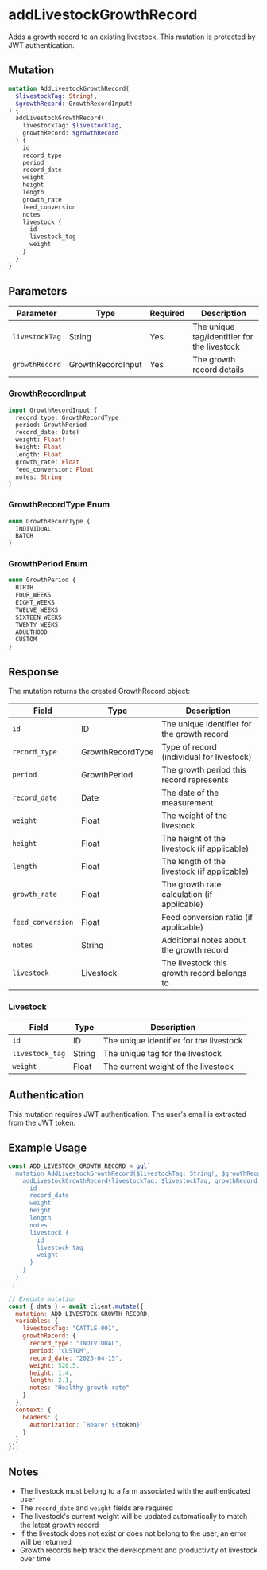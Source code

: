 # addLivestockGrowthRecord

Adds a growth record to an existing livestock. This mutation is protected by JWT authentication.

## Mutation

```graphql
mutation AddLivestockGrowthRecord(
  $livestockTag: String!,
  $growthRecord: GrowthRecordInput!
) {
  addLivestockGrowthRecord(
    livestockTag: $livestockTag,
    growthRecord: $growthRecord
  ) {
    id
    record_type
    period
    record_date
    weight
    height
    length
    growth_rate
    feed_conversion
    notes
    livestock {
      id
      livestock_tag
      weight
    }
  }
}
```

## Parameters

| Parameter | Type | Required | Description |
|-----------|------|----------|-------------|
| `livestockTag` | String | Yes | The unique tag/identifier for the livestock |
| `growthRecord` | GrowthRecordInput | Yes | The growth record details |

### GrowthRecordInput

```graphql
input GrowthRecordInput {
  record_type: GrowthRecordType
  period: GrowthPeriod
  record_date: Date!
  weight: Float!
  height: Float
  length: Float
  growth_rate: Float
  feed_conversion: Float
  notes: String
}
```

### GrowthRecordType Enum

```graphql
enum GrowthRecordType {
  INDIVIDUAL
  BATCH
}
```

### GrowthPeriod Enum

```graphql
enum GrowthPeriod {
  BIRTH
  FOUR_WEEKS
  EIGHT_WEEKS
  TWELVE_WEEKS
  SIXTEEN_WEEKS
  TWENTY_WEEKS
  ADULTHOOD
  CUSTOM
}
```

## Response

The mutation returns the created GrowthRecord object:

| Field | Type | Description |
|-------|------|-------------|
| `id` | ID | The unique identifier for the growth record |
| `record_type` | GrowthRecordType | Type of record (individual for livestock) |
| `period` | GrowthPeriod | The growth period this record represents |
| `record_date` | Date | The date of the measurement |
| `weight` | Float | The weight of the livestock |
| `height` | Float | The height of the livestock (if applicable) |
| `length` | Float | The length of the livestock (if applicable) |
| `growth_rate` | Float | The growth rate calculation (if applicable) |
| `feed_conversion` | Float | Feed conversion ratio (if applicable) |
| `notes` | String | Additional notes about the growth record |
| `livestock` | Livestock | The livestock this growth record belongs to |

### Livestock

| Field | Type | Description |
|-------|------|-------------|
| `id` | ID | The unique identifier for the livestock |
| `livestock_tag` | String | The unique tag for the livestock |
| `weight` | Float | The current weight of the livestock |

## Authentication

This mutation requires JWT authentication. The user's email is extracted from the JWT token.

## Example Usage

```javascript
const ADD_LIVESTOCK_GROWTH_RECORD = gql`
  mutation AddLivestockGrowthRecord($livestockTag: String!, $growthRecord: GrowthRecordInput!) {
    addLivestockGrowthRecord(livestockTag: $livestockTag, growthRecord: $growthRecord) {
      id
      record_date
      weight
      height
      length
      notes
      livestock {
        id
        livestock_tag
        weight
      }
    }
  }
`;

// Execute mutation
const { data } = await client.mutate({
  mutation: ADD_LIVESTOCK_GROWTH_RECORD,
  variables: {
    livestockTag: "CATTLE-001",
    growthRecord: {
      record_type: "INDIVIDUAL",
      period: "CUSTOM",
      record_date: "2025-04-15",
      weight: 520.5,
      height: 1.4,
      length: 2.1,
      notes: "Healthy growth rate"
    }
  },
  context: {
    headers: {
      Authorization: `Bearer ${token}`
    }
  }
});
```

## Notes

- The livestock must belong to a farm associated with the authenticated user
- The `record_date` and `weight` fields are required
- The livestock's current weight will be updated automatically to match the latest growth record
- If the livestock does not exist or does not belong to the user, an error will be returned
- Growth records help track the development and productivity of livestock over time
